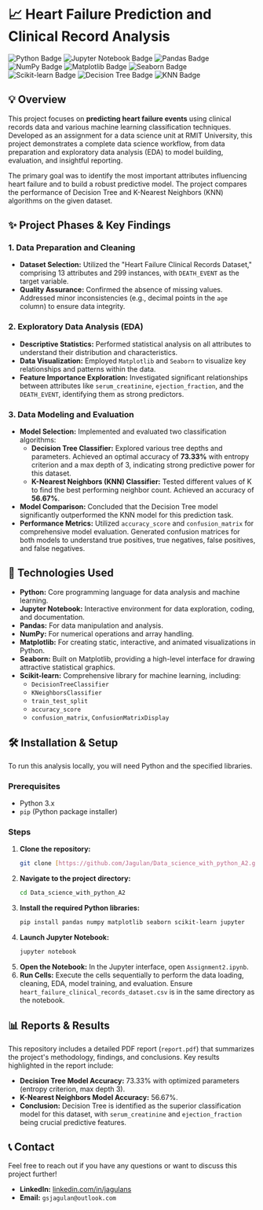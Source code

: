 # 📈 Heart Failure Prediction and Clinical Record Analysis

![Python Badge](https://img.shields.io/badge/Python-3776AB?style=for-the-badge&logo=python&logoColor=white)
![Jupyter Notebook Badge](https://img.shields.io/badge/Jupyter-F37626?style=for-the-badge&logo=jupyter&logoColor=white)
![Pandas Badge](https://img.shields.io/badge/Pandas-150458?style=for-the-badge&logo=pandas&logoColor=white)
![NumPy Badge](https://img.shields.io/badge/NumPy-013243?style=for-the-badge&logo=numpy&logoColor=white)
![Matplotlib Badge](https://img.shields.io/badge/Matplotlib-11557C?style=for-the-badge&logo=matplotlib&logoColor=white)
![Seaborn Badge](https://img.shields.io/badge/Seaborn-228B22?style=for-the-badge&logo=seaborn&logoColor=white)
![Scikit-learn Badge](https://img.shields.io/badge/scikit--learn-F7931E?style=for-the-badge&logo=scikit-learn&logoColor=white)
![Decision Tree Badge](https://img.shields.io/badge/Algorithm-Decision%20Tree-blue?style=for-the-badge)
![KNN Badge](https://img.shields.io/badge/Algorithm-KNN-lightgrey?style=for-the-badge)

## 💡 Overview

This project focuses on **predicting heart failure events** using clinical records data and various machine learning classification techniques. Developed as an assignment for a data science unit at RMIT University, this project demonstrates a complete data science workflow, from data preparation and exploratory data analysis (EDA) to model building, evaluation, and insightful reporting.

The primary goal was to identify the most important attributes influencing heart failure and to build a robust predictive model. The project compares the performance of Decision Tree and K-Nearest Neighbors (KNN) algorithms on the given dataset.

## ✨ Project Phases & Key Findings

### 1. Data Preparation and Cleaning
* **Dataset Selection:** Utilized the "Heart Failure Clinical Records Dataset," comprising 13 attributes and 299 instances, with `DEATH_EVENT` as the target variable.
* **Quality Assurance:** Confirmed the absence of missing values. Addressed minor inconsistencies (e.g., decimal points in the `age` column) to ensure data integrity.

### 2. Exploratory Data Analysis (EDA)
* **Descriptive Statistics:** Performed statistical analysis on all attributes to understand their distribution and characteristics.
* **Data Visualization:** Employed `Matplotlib` and `Seaborn` to visualize key relationships and patterns within the data.
* **Feature Importance Exploration:** Investigated significant relationships between attributes like `serum_creatinine`, `ejection_fraction`, and the `DEATH_EVENT`, identifying them as strong predictors.

### 3. Data Modeling and Evaluation
* **Model Selection:** Implemented and evaluated two classification algorithms:
    * **Decision Tree Classifier:** Explored various tree depths and parameters. Achieved an optimal accuracy of **73.33%** with entropy criterion and a max depth of 3, indicating strong predictive power for this dataset.
    * **K-Nearest Neighbors (KNN) Classifier:** Tested different values of K to find the best performing neighbor count. Achieved an accuracy of **56.67%**.
* **Model Comparison:** Concluded that the Decision Tree model significantly outperformed the KNN model for this prediction task.
* **Performance Metrics:** Utilized `accuracy_score` and `confusion_matrix` for comprehensive model evaluation. Generated confusion matrices for both models to understand true positives, true negatives, false positives, and false negatives.

## 🚀 Technologies Used

* **Python:** Core programming language for data analysis and machine learning.
* **Jupyter Notebook:** Interactive environment for data exploration, coding, and documentation.
* **Pandas:** For data manipulation and analysis.
* **NumPy:** For numerical operations and array handling.
* **Matplotlib:** For creating static, interactive, and animated visualizations in Python.
* **Seaborn:** Built on Matplotlib, providing a high-level interface for drawing attractive statistical graphics.
* **Scikit-learn:** Comprehensive library for machine learning, including:
    * `DecisionTreeClassifier`
    * `KNeighborsClassifier`
    * `train_test_split`
    * `accuracy_score`
    * `confusion_matrix`, `ConfusionMatrixDisplay`

## 🛠️ Installation & Setup

To run this analysis locally, you will need Python and the specified libraries.

### Prerequisites

* Python 3.x
* `pip` (Python package installer)

### Steps

1.  **Clone the repository:**
    ```bash
    git clone [https://github.com/Jagulan/Data_science_with_python_A2.git](https://github.com/Jagulan/Data_science_with_python_A2.git)
    ```
2.  **Navigate to the project directory:**
    ```bash
    cd Data_science_with_python_A2
    ```
3.  **Install the required Python libraries:**
    ```bash
    pip install pandas numpy matplotlib seaborn scikit-learn jupyter
    ```
4.  **Launch Jupyter Notebook:**
    ```bash
    jupyter notebook
    ```
5.  **Open the Notebook:** In the Jupyter interface, open `Assignment2.ipynb`.
6.  **Run Cells:** Execute the cells sequentially to perform the data loading, cleaning, EDA, model training, and evaluation. Ensure `heart_failure_clinical_records_dataset.csv` is in the same directory as the notebook.

## 📊 Reports & Results

This repository includes a detailed PDF report (`report.pdf`) that summarizes the project's methodology, findings, and conclusions. Key results highlighted in the report include:

* **Decision Tree Model Accuracy:** 73.33% with optimized parameters (entropy criterion, max depth 3).
* **K-Nearest Neighbors Model Accuracy:** 56.67%.
* **Conclusion:** Decision Tree is identified as the superior classification model for this dataset, with `serum_creatinine` and `ejection_fraction` being crucial predictive features.
## 📞 Contact

Feel free to reach out if you have any questions or want to discuss this project further!

* **LinkedIn:** [linkedin.com/in/jagulans](https://linkedin.com/in/jagulans)
* **Email:** `gsjagulan@outlook.com`
